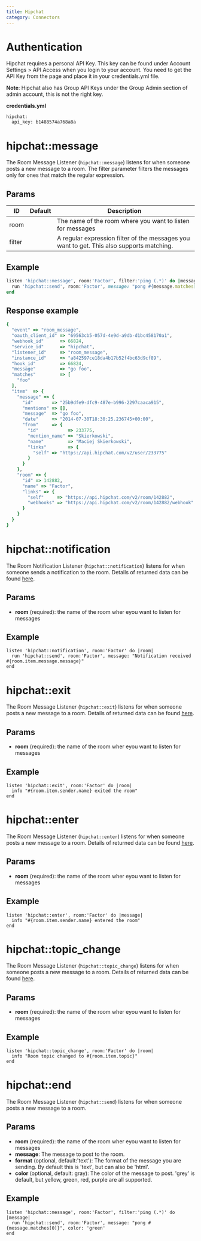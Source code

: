```yaml
---
title: Hipchat
category: Connectors
---
```

# Authentication
Hipchat requires a personal API Key. This key can be found under Account Settings > API Access when you login to your account. You need to get the API Key from the page and place it in your credentials.yml file.

**Note**: Hipchat also has Group API Keys under the Group Admin section of admin account, this is not the right key.

**credentials.yml**

    hipchat:
      api_key: b1488574a768a8a


# hipchat::message
The Room Message Listener (`hipchat::message`) listens for when someone posts a new message to a room. The filter parameter filters the messages only for ones that match the regular expression.

## Params

ID | Default | Description
--- | --- | ---
room | | The name of the room where you want to listen for messages
filter | | A regular expression filter of the messages you want to get. This also supports matching.


## Example
```ruby
listen 'hipchat::message', room:'Factor', filter:'ping (.*)' do |message|
  run 'hipchat::send', room:'Factor', message: "pong #{message.matches[0]}"
end
```


## Response example
```ruby
{
  "event" => "room_message",
  "oauth_client_id" => "69563cb5-057d-4e9d-a9db-d1bc458170a1",
  "webhook_id"      => 66824,
  "service_id"      => "hipchat",
  "listener_id"     => "room_message",
  "instance_id"     => "a842597ce18da4b17b52f4bc63d9cf89",
  "hook_id"         => 66824,
  "message"         => "go foo",
  "matches"         => [
    "foo"
  ],
  "item"  => {
    "message" => {
      "id"       => "25b9dfe9-dfc9-487e-b996-2297caaca915",
      "mentions" => [],
      "message"  => "go foo",
      "date"     => "2014-07-30T18:30:25.236745+00:00",
      "from"     => {
        "id"           => 233775,
        "mention_name" => "Skierkowski",
        "name"         => "Maciej Skierkowski",
        "links"        => {
          "self" => "https://api.hipchat.com/v2/user/233775"
        }
      }
    },
    "room" => {
      "id" => 142882,
      "name" => "Factor",
      "links" => {
        "self"     => "https://api.hipchat.com/v2/room/142882",
        "webhooks" => "https://api.hipchat.com/v2/room/142882/webhook"
      }
    }
  }
}
```

# hipchat::notification
The Room Notification Listener (`hipchat::notification`) listens for when someone sends a notification to the room. Details of returned data can be found [here](https://www.hipchat.com/docs/apiv2/webhooks#room_notification).

## Params
- **room** (required): the name of the room wher eyou want to listen for messages

## Example
    listen 'hipchat::notification', room:'Factor' do |room|
      run 'hipchat::send', room:'Factor', message: "Notification received #{room.item.message.message}"
    end

# hipchat::exit
The Room Message Listener (`hipchat::exit`) listens for when someone posts a new message to a room.  Details of returned data can be found [here](https://www.hipchat.com/docs/apiv2/webhooks#room_exit).

## Params
- **room** (required): the name of the room wher eyou want to listen for messages

## Example
    listen 'hipchat::exit', room:'Factor' do |room|
      info "#{room.item.sender.name} exited the room"
    end

# hipchat::enter
The Room Message Listener (`hipchat::enter`) listens for when someone posts a new message to a room. Details of returned data can be found [here](https://www.hipchat.com/docs/apiv2/webhooks#room_enter).

## Params
- **room** (required): the name of the room wher eyou want to listen for messages

## Example
    listen 'hipchat::enter', room:'Factor' do |message|
      info "#{room.item.sender.name} entered the room"
    end

# hipchat::topic_change
The Room Message Listener (`hipchat::topic_change`) listens for when someone posts a new message to a room. Details of returned data can be found [here](https://www.hipchat.com/docs/apiv2/webhooks#room_topic_change).

## Params
- **room** (required): the name of the room wher eyou want to listen for messages

## Example
    listen 'hipchat::topic_change', room:'Factor' do |room|
      info "Room topic changed to #{room.item.topic}"
    end

# hipchat::end
The Room Message Listener (`hipchat::send`) listens for when someone posts a new message to a room.

## Params
- **room** (required): the name of the room wher eyou want to listen for messages
- **message**: The message to post to the room.
- **format** (optional, default:'text'): The format of the message you are sending. By default this is 'text', but can also be 'html'.
- **color** (optional, default: gray): The color of the message to post. 'grey' is default, but yellow, green, red, purple are all supported.

## Example
    listen 'hipchat::message', room:'Factor', filter:'ping (.*)' do |message|
      run 'hipchat::send', room:'Factor', message: "pong #{message.matches[0]}", color: 'green'
    end
